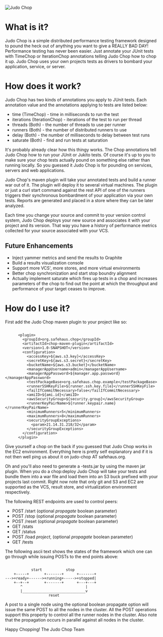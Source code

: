 ![Judo Chop](http://stash.safehaus.org/projects/CHOP/repos/main/browse/judo-chop.jpeg?at=321c1def8f09eb0f0d488a3ea2d874d1b2ef7c94&raw)

# What is it?

Judo Chop is a simple distributed performance testing framework designed to
pound the heck out of anything you want to give a REALLY BAD DAY! Performance
testing has never been easier. Just annotate your JUnit tests with TimeChop or 
IterationChop annotations telling Judo Chop how to chop it up. Judo Chop 
uses your own projects tests as drivers to bombard your application, service,
or server.

# How does it work?  

Judo Chop has two kinds of annotations you apply to JUnit tests. Each 
annotation value and the annotations applying to tests are listed below:
 
* time (TimeChop) - time in milliseconds to run the test
* iterations (IterationChop) - iterations of the test to run per thread
* threads (Both) - the number of threads to use per runner
* runners (Both) - the number of distributed runners to use
* delay (Both) - the number of milliseconds to delay between test runs
* saturate (Both) - find and run tests at saturation

It's probably already clear how this thingy works. The Chop annotations tell 
Judo Chop how to run your JUnit or Jukito tests. Of course it's up to you to
make sure your chop tests actually pound on something else rather than running
locally. So you guessed it Judo Chop is for pounding on services, servers and
web applications.

Judo Chop's maven plugin will take your annotated tests and build a runner war
out of it. The plugin will deploy it to several virtual machines. The plugin
or just a curl start command against the rest API of one of the runners triggers
their synchronous bombardment of your application via your own tests. Reports
are generated and placed in a store where they can be later analyzed.

Each time you change your source and commit to your version control system, 
Judo Chop deploys your new source and associates it with your project and its
version. That way you have a history of performance metrics collected for 
your source associated with your VCS.

## Future Enhancements

* Inject yammer metrics and send the results to Graphite
* Build a results visualization console
* Support more VCS', more stores, and more virtual environments 
* Better chop synchronization and start stop boundry alignment
* Actually implement saturate which fires up tests in a chop and increases
  parameters of the chop to find out the point at which the throughput and
  performance of your target ceases to improve.

# How do I use it?

First add the Judo Chop maven plugin to your project like so:

~~~~~~

      <plugin>
        <groupId>org.safehaus.chop</groupId>
        <artifactId>chop-maven-plugin</artifactId>
        <version>1.0-SNAPSHOT</version>
        <configuration>
          <accessKey>${aws.s3.key}</accessKey>
          <secretKey>${aws.s3.secret}</secretKey>
          <bucketName>${aws.s3.bucket}</bucketName>
          <managerAppUsername>admin</managerAppUsername>
          <managerAppPassword>${manager.app.password}</managerAppPassword>
          <testPackageBase>org.safehaus.chop.example</testPackageBase>
          <runnerSSHKeyFile>${runner.ssh.key.file}</runnerSSHKeyFile>
          <failIfCommitNecessary>false</failIfCommitNecessary>
          <amiID>${ami.id}</amiID>
          <awsSecurityGroup>${security.group}</awsSecurityGroup>
          <runnerKeyPairName>${runner.keypair.name}</runnerKeyPairName>
          <minimumRunners>5</minimumRunners>
          <maximumRunners>8</maximumRunners>
          <securityGroupExceptions>
            <param>21.14.31.218/32</param>
          </securityGroupExceptions>
        </configuration>
      </plugin>

~~~~~~

Give yourself a chop on the back if you guessed that Judo Chop works in
the EC2 environment. Everything here is pretty self explanatory and if it
is not then well ping us about it on judo-chop AT safehaus.org. 

Oh and you'll also need to generate a <artifact>-tests.jar by using the
maven jar plugin. When you do a chop:deploy Judo Chop will take your tests
and bundle them into a war file and load them into an S3 buck prefixed with
your projects last commit. Right now note that only git and S3 and EC2 are
supported as the VCS, result store, and virtualization environment respectively.

The following REST endpoints are used to control peers:

 * POST /start    (optional *propagate* boolean parameter)
 * POST /stop     (optional *propagate* boolean parameter)
 * POST /reset    (optional *propagate* boolean parameter)
 * GET  /stats
 * GET  /status
 * POST /load     *project*, (optional *propagate* boolean parameter)
 * GET  /tests

The following ascii text shows the states of the framework which one can 
go through while issuing POSTs to the end points above:

~~~~~~~

            start           stop
    +-----+       +-------+      +-------+
--->+ready+------>+running+----->+stopped|
    +--+--+       +-------+      +---+---+
       ^                             |
       |_____________________________v
                    reset

~~~~~~~

A post to a single node using the optional boolean propagate option will issue
the same POST to all the nodes in the cluster. All the POST operations support
this property to control all the runner nodes in the cluster. Also note that 
the propagation occurs in parallel against all nodes in the cluster.

Happy Chopping!
The Judo Chop Team

